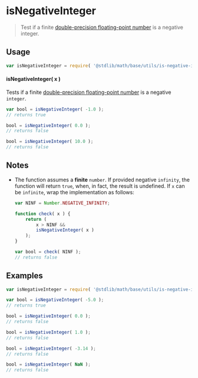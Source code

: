 # isNegativeInteger

> Test if a finite [double-precision floating-point number][ieee754] is a negative integer.


<section class="usage">

## Usage

``` javascript
var isNegativeInteger = require( '@stdlib/math/base/utils/is-negative-integer' );
```

#### isNegativeInteger( x )

Tests if a finite [double-precision floating-point number][ieee754] is a negative `integer`.

``` javascript
var bool = isNegativeInteger( -1.0 );
// returns true

bool = isNegativeInteger( 0.0 );
// returns false

bool = isNegativeInteger( 10.0 );
// returns false
```

</section>

<!-- /.usage -->


<section class="notes">

## Notes

* The function assumes a __finite__ `number`. If provided negative `infinity`, the function will return `true`, when, in fact, the result is undefined. If `x` can be `infinite`, wrap the implementation as follows:

  ``` javascript
  var NINF = Number.NEGATIVE_INFINITY;

  function check( x ) {
      return (
          x > NINF &&
          isNegativeInteger( x )
      );
  }

  var bool = check( NINF );
  // returns false
  ```

</section>

<!-- /.notes -->


<section class="examples">

## Examples

``` javascript
var isNegativeInteger = require( '@stdlib/math/base/utils/is-negative-integer' );

var bool = isNegativeInteger( -5.0 );
// returns true

bool = isNegativeInteger( 0.0 );
// returns false

bool = isNegativeInteger( 1.0 );
// returns false

bool = isNegativeInteger( -3.14 );
// returns false

bool = isNegativeInteger( NaN );
// returns false
```

</section>

<!-- /.examples -->


<section class="links">

[ieee754]: https://en.wikipedia.org/wiki/IEEE_754-1985

</section>

<!-- /.links -->
